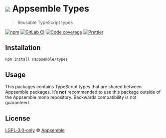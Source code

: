 # ![](https://gitlab.com/appsemble/appsemble/-/raw/0.20.34/config/assets/logo.svg) Appsemble Types

> Reusable TypeScript types

[![npm](https://img.shields.io/npm/v/@appsemble/types)](https://www.npmjs.com/package/@appsemble/types)
[![GitLab CI](https://gitlab.com/appsemble/appsemble/badges/0.20.34/pipeline.svg)](https://gitlab.com/appsemble/appsemble/-/releases/0.20.34)
[![Code coverage](https://codecov.io/gl/appsemble/appsemble/branch/0.20.34/graph/badge.svg)](https://codecov.io/gl/appsemble/appsemble)
[![Prettier](https://img.shields.io/badge/code_style-prettier-ff69b4.svg)](https://prettier.io)

## Installation

```sh
npm install @appsemble/types
```

## Usage

This packages contains TypeScript types that are shared between Appsemble packages. It’s **not**
recommended to use this package outside of the Appsemble mono repository. Backwards compatibility is
not guaranteed.

## License

[LGPL-3.0-only](https://gitlab.com/appsemble/appsemble/-/blob/0.20.34/LICENSE.md) ©
[Appsemble](https://appsemble.com)
